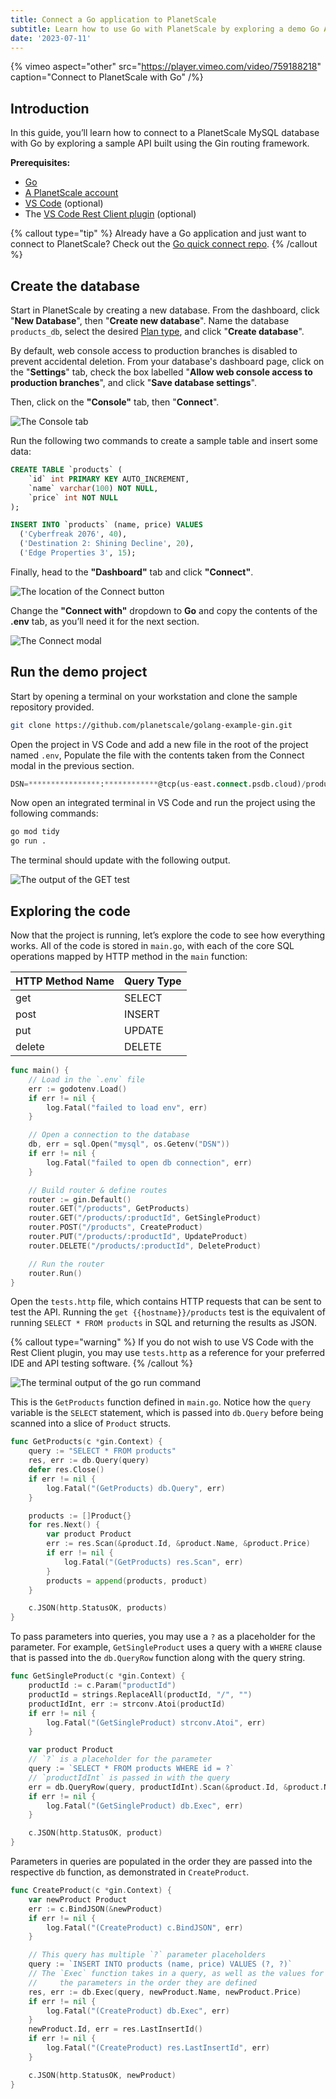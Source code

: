 ```yaml
---
title: Connect a Go application to PlanetScale
subtitle: Learn how to use Go with PlanetScale by exploring a demo Go API built with Gin.
date: '2023-07-11'
---
```


{% vimeo aspect="other" src="https://player.vimeo.com/video/759188218" caption="Connect to PlanetScale with Go" /%}

## Introduction

In this guide, you’ll learn how to connect to a PlanetScale MySQL database with Go by exploring a sample API built using the Gin routing framework.

**Prerequisites:**

- [Go](https://go.dev/doc/install)
- [A PlanetScale account](https://auth.planetscale.com/sign-up)
- [VS Code](https://code.visualstudio.com/download) (optional)
- The [VS Code Rest Client plugin](https://marketplace.visualstudio.com/items?itemName=humao.rest-client) (optional)

{% callout type="tip" %}
Already have a Go application and just want to connect to PlanetScale? Check out the [Go quick connect repo](https://github.com/planetscale/connection-examples/tree/main/go).
{% /callout %}

## Create the database

Start in PlanetScale by creating a new database. From the dashboard, click "**New Database**", then "**Create new database**". Name the database `products_db`, select the desired [Plan type](/docs/concepts/billing#planetscale-plans), and click "**Create database**".

By default, web console access to production branches is disabled to prevent accidental deletion. From your database's dashboard page, click on the "**Settings**" tab, check the box labelled "**Allow web console access to production branches**", and click "**Save database settings**".

Then, click on the **"Console"** tab, then "**Connect**".

![The Console tab](/assets/docs/tutorials/connect-go-app/console-2.png)

Run the following two commands to create a sample table and insert some data:

```sql
CREATE TABLE `products` (
	`id` int PRIMARY KEY AUTO_INCREMENT,
	`name` varchar(100) NOT NULL,
	`price` int NOT NULL
);

INSERT INTO `products` (name, price) VALUES
  ('Cyberfreak 2076', 40),
  ('Destination 2: Shining Decline', 20),
  ('Edge Properties 3', 15);
```

Finally, head to the **"Dashboard"** tab and click **"Connect"**.

![The location of the Connect button](/assets/docs/tutorials/connect-go-app/connect-2.png)

Change the **"Connect with"** dropdown to **Go** and copy the contents of the **.env** tab, as you’ll need it for the next section.

![The Connect modal](/assets/docs/tutorials/connect-go-app/connect-modal-2.png)

## Run the demo project

Start by opening a terminal on your workstation and clone the sample repository provided.

```bash
git clone https://github.com/planetscale/golang-example-gin.git
```

Open the project in VS Code and add a new file in the root of the project named `.env`, Populate the file with the contents taken from the Connect modal in the previous section.

```sql
DSN=****************:************@tcp(us-east.connect.psdb.cloud)/products_db?tls=true&interpolateParams=true
```

Now open an integrated terminal in VS Code and run the project using the following commands:

```bash
go mod tidy
go run .
```

The terminal should update with the following output.

![The output of the GET test](/assets/docs/tutorials/connect-go-app/go-run-output.png)

## Exploring the code

Now that the project is running, let’s explore the code to see how everything works. All of the code is stored in `main.go`, with each of the core SQL operations mapped by HTTP method in the `main` function:

| HTTP Method Name | Query Type |
| ---------------- | ---------- |
| get              | SELECT     |
| post             | INSERT     |
| put              | UPDATE     |
| delete           | DELETE     |

```go
func main() {
	// Load in the `.env` file
	err := godotenv.Load()
	if err != nil {
		log.Fatal("failed to load env", err)
	}

	// Open a connection to the database
	db, err = sql.Open("mysql", os.Getenv("DSN"))
	if err != nil {
		log.Fatal("failed to open db connection", err)
	}

	// Build router & define routes
	router := gin.Default()
	router.GET("/products", GetProducts)
	router.GET("/products/:productId", GetSingleProduct)
	router.POST("/products", CreateProduct)
	router.PUT("/products/:productId", UpdateProduct)
	router.DELETE("/products/:productId", DeleteProduct)

	// Run the router
	router.Run()
}
```

Open the `tests.http` file, which contains HTTP requests that can be sent to test the API. Running the `get {{hostname}}/products` test is the equivalent of running `SELECT * FROM products` in SQL and returning the results as JSON.

{% callout type="warning" %}
If you do not wish to use VS Code with the Rest Client plugin, you may use `tests.http` as a reference for your preferred IDE and API testing software.
{% /callout %}

![The terminal output of the go run command](/assets/docs/tutorials/connect-go-app/go-run-output.png)

This is the `GetProducts` function defined in `main.go`. Notice how the `query` variable is the `SELECT` statement, which is passed into `db.Query` before being scanned into a slice of `Product` structs.

```go
func GetProducts(c *gin.Context) {
	query := "SELECT * FROM products"
	res, err := db.Query(query)
	defer res.Close()
	if err != nil {
		log.Fatal("(GetProducts) db.Query", err)
	}

	products := []Product{}
	for res.Next() {
		var product Product
		err := res.Scan(&product.Id, &product.Name, &product.Price)
		if err != nil {
			log.Fatal("(GetProducts) res.Scan", err)
		}
		products = append(products, product)
	}

	c.JSON(http.StatusOK, products)
}
```

To pass parameters into queries, you may use a `?` as a placeholder for the parameter. For example, `GetSingleProduct` uses a query with a `WHERE` clause that is passed into the `db.QueryRow` function along with the query string.

```go
func GetSingleProduct(c *gin.Context) {
	productId := c.Param("productId")
	productId = strings.ReplaceAll(productId, "/", "")
	productIdInt, err := strconv.Atoi(productId)
	if err != nil {
		log.Fatal("(GetSingleProduct) strconv.Atoi", err)
	}

	var product Product
	// `?` is a placeholder for the parameter
	query := `SELECT * FROM products WHERE id = ?`
	// `productIdInt` is passed in with the query
	err = db.QueryRow(query, productIdInt).Scan(&product.Id, &product.Name, &product.Price)
	if err != nil {
		log.Fatal("(GetSingleProduct) db.Exec", err)
	}

	c.JSON(http.StatusOK, product)
}
```

Parameters in queries are populated in the order they are passed into the respective `db` function, as demonstrated in `CreateProduct`.

```go
func CreateProduct(c *gin.Context) {
	var newProduct Product
	err := c.BindJSON(&newProduct)
	if err != nil {
		log.Fatal("(CreateProduct) c.BindJSON", err)
	}

	// This query has multiple `?` parameter placeholders
	query := `INSERT INTO products (name, price) VALUES (?, ?)`
	// The `Exec` function takes in a query, as well as the values for
	//     the parameters in the order they are defined
	res, err := db.Exec(query, newProduct.Name, newProduct.Price)
	if err != nil {
		log.Fatal("(CreateProduct) db.Exec", err)
	}
	newProduct.Id, err = res.LastInsertId()
	if err != nil {
		log.Fatal("(CreateProduct) res.LastInsertId", err)
	}

	c.JSON(http.StatusOK, newProduct)
}
```
